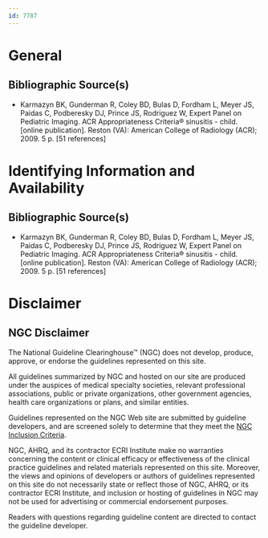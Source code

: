 ```yaml
---
id: 7787
---
```


# General

## Bibliographic Source(s)

- Karmazyn BK, Gunderman R, Coley BD, Bulas D, Fordham L, Meyer JS, Paidas C, Podberesky DJ, Prince JS, Rodriguez W, Expert Panel on Pediatric Imaging. ACR Appropriateness Criteria® sinusitis - child. [online publication]. Reston (VA): American College of Radiology (ACR); 2009. 5 p. [51 references]

# Identifying Information and Availability

## Bibliographic Source(s)

- Karmazyn BK, Gunderman R, Coley BD, Bulas D, Fordham L, Meyer JS, Paidas C, Podberesky DJ, Prince JS, Rodriguez W, Expert Panel on Pediatric Imaging. ACR Appropriateness Criteria® sinusitis - child. [online publication]. Reston (VA): American College of Radiology (ACR); 2009. 5 p. [51 references]

# Disclaimer

## NGC Disclaimer

The National Guideline Clearinghouse™ (NGC) does not develop, produce, approve, or endorse the guidelines represented on this site.

All guidelines summarized by NGC and hosted on our site are produced under the auspices of medical specialty societies, relevant professional associations, public or private organizations, other government agencies, health care organizations or plans, and similar entities.

Guidelines represented on the NGC Web site are submitted by guideline developers, and are screened solely to determine that they meet the [NGC Inclusion Criteria](/help-and-about/summaries/inclusion-criteria).

NGC, AHRQ, and its contractor ECRI Institute make no warranties concerning the content or clinical efficacy or effectiveness of the clinical practice guidelines and related materials represented on this site. Moreover, the views and opinions of developers or authors of guidelines represented on this site do not necessarily state or reflect those of NGC, AHRQ, or its contractor ECRI Institute, and inclusion or hosting of guidelines in NGC may not be used for advertising or commercial endorsement purposes.

Readers with questions regarding guideline content are directed to contact the guideline developer.

